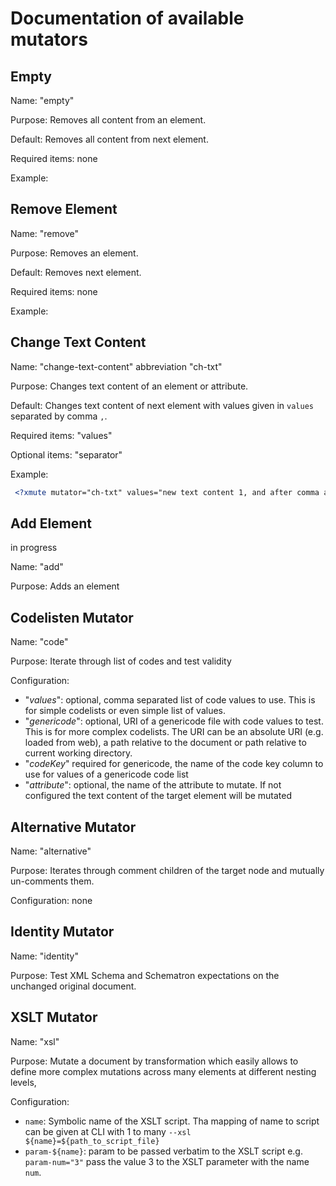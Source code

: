 # Documentation of available mutators

## Empty

Name: "empty"

Purpose: Removes all content from an element.

Default: Removes all content from next element.

Required items: none

Example:

## Remove Element

Name: "remove"

Purpose: Removes an element.

Default: Removes next element.

Required items: none

Example:

## Change Text Content

Name: "change-text-content" abbreviation "ch-txt"

Purpose: Changes text content of an element or attribute.

Default: Changes text content of next element with values given in `values` separated by comma `,`.

Required items: "values"

Optional items: "separator"

Example:

```xml
 <?xmute mutator="ch-txt" values="new text content 1, and after comma a second text content" separator="," ?>
```

## Add Element

in progress

Name: "add"

Purpose: Adds an element

## Codelisten Mutator

Name: "code"

Purpose: Iterate through list of codes and test validity

Configuration:
* "_values_": optional, comma separated list of code values to use. This is for simple codelists or even simple list of values.
* "_genericode_": optional, URI of a genericode file with code values to test. This is for more complex codelists. The URI can be an absolute URI (e.g. loaded from web), a path relative to the document or path relative to current working directory. 
* "_codeKey_" required for genericode, the name of the code key column to use for values of a genericode code list
* "_attribute_": optional, the name of the attribute to mutate. If not configured the text content of the target element will be mutated

## Alternative Mutator

Name: "alternative"

Purpose: Iterates through comment children of the target node and mutually un-comments them.

Configuration: none

## Identity Mutator

Name: "identity"

Purpose: Test XML Schema and Schematron expectations on the unchanged original document.

## XSLT Mutator

Name: "xsl"

Purpose: Mutate a document by transformation which easily allows to define more complex mutations across many elements at different nesting levels,

Configuration:

* `name`: Symbolic name of the XSLT script. Tha mapping of name to script can be given at CLI with 1 to many `--xsl ${name}=${path_to_script_file}`
* `param-${name}`: param to be passed verbatim to the XSLT script e.g. `param-num="3"` pass the value 3 to the XSLT parameter with the name `num`.
